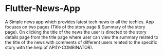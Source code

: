 # Flutter-News-App
A Simple news app which provides latest tech news to all the techies.
App focuses on two pages (Title of the story page & Summary of the story page).
On clicking the title of the news the user is directed to the story details page from the title page where user can view the summary related to the title of the news with comments of different users related to the specific story with the help of API(Y-COMBINATOR).
